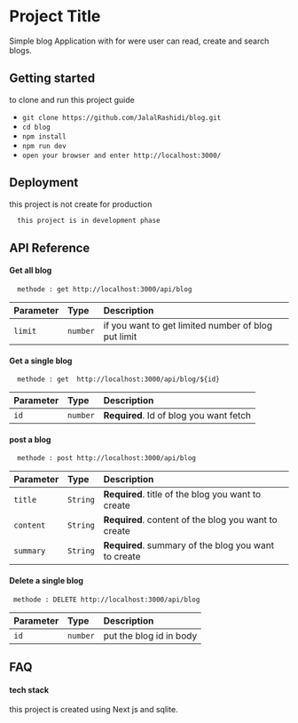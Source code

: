 
# Project Title

Simple blog Application with for were user can read, create and search blogs.


## Getting started
to clone and run this project guide

- `git clone https://github.com/JalalRashidi/blog.git`
- `cd blog`
-  `npm install`
- `npm run dev`
- `open your browser and enter http://localhost:3000/ `

## Deployment

this project is not create for production

```bash
  this project is in development phase
```


## API Reference

#### Get all blog

```http
  methode : get http://localhost:3000/api/blog
```

| Parameter | Type     | Description                |
| :-------- | :------- | :------------------------- |
| `limit` | `number` |  if you want to get limited number of blog put limit

#### Get a single blog

```http
  methode : get  http://localhost:3000/api/blog/${id}
```

| Parameter | Type     | Description                       |
| :-------- | :------- | :-------------------------------- |
| `id`      | `number` | **Required**. Id of blog you want fetch |

#### post a  blog

```http
  methode : post http://localhost:3000/api/blog
```

| Parameter | Type     | Description                       |
| :-------- | :------- | :-------------------------------- |
| `title`      | `String` | **Required**. title of the blog you want to create |
| `content`      | `String` | **Required**. content of the blog you want to create |
| `summary`      | `String` | **Required**. summary of the blog you want to create |

#### Delete a single blog

```http
 methode : DELETE http://localhost:3000/api/blog
```

| Parameter | Type     | Description                |
| :-------- | :------- | :------------------------- |
| `id` | `number` |  put the blog id in body
## FAQ

#### tech stack

this project is created using Next js and sqlite.



